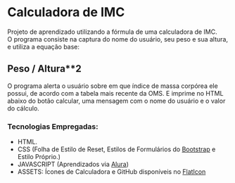 # Calculadora de IMC

Projeto de aprendizado utilizando a fórmula de uma calculadora de IMC.<br>
O programa consiste na captura do nome do usuário, seu peso e sua altura, e utiliza a equação base:<br>
## Peso / Altura**2

O programa alerta o usuário sobre em que índice de massa corpórea ele possui, de acordo com a tabela mais recente da OMS. E imprime no HTML abaixo do botão calcular, uma mensagem com o nome do usuário e o valor do cálculo.<br>
### Tecnologias Empregadas:
- HTML.<br>
- CSS (Folha de Estilo de Reset, Estilos de Formulários do [Bootstrap](https://getbootstrap.com/) e Estilo Próprio.)<br>
- JAVASCRIPT (Aprendizados via [Alura](https://www.alura.com.br/))<br>
- ASSETS: Ícones de Calculadora e GitHub disponíveis no [FlatIcon](https://www.flaticon.com/br/)<br>
